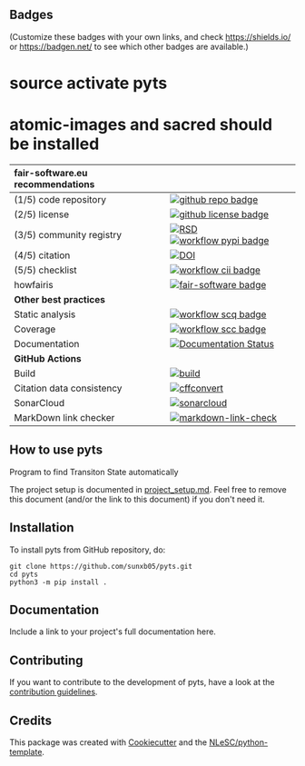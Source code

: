 ## Badges

(Customize these badges with your own links, and check https://shields.io/ or https://badgen.net/ to see which other badges are available.)

# source activate pyts 
# atomic-images and sacred should be installed

| fair-software.eu recommendations | |
| :-- | :--  |
| (1/5) code repository              | [![github repo badge](https://img.shields.io/badge/github-repo-000.svg?logo=github&labelColor=gray&color=blue)](https://github.com/sunxb05/pyts) |
| (2/5) license                      | [![github license badge](https://img.shields.io/github/license/sunxb05/pyts)](https://github.com/sunxb05/pyts) |
| (3/5) community registry           | [![RSD](https://img.shields.io/badge/rsd-pyts-00a3e3.svg)](https://www.research-software.nl/software/pyts) [![workflow pypi badge](https://img.shields.io/pypi/v/pyts.svg?colorB=blue)](https://pypi.python.org/project/pyts/) |
| (4/5) citation                     | [![DOI](https://zenodo.org/badge/DOI/<replace-with-created-DOI>.svg)](https://doi.org/<replace-with-created-DOI>) |
| (5/5) checklist                    | [![workflow cii badge](https://bestpractices.coreinfrastructure.org/projects/<replace-with-created-project-identifier>/badge)](https://bestpractices.coreinfrastructure.org/projects/<replace-with-created-project-identifier>) |
| howfairis                          | [![fair-software badge](https://img.shields.io/badge/fair--software.eu-%E2%97%8F%20%20%E2%97%8F%20%20%E2%97%8F%20%20%E2%97%8F%20%20%E2%97%8B-yellow)](https://fair-software.eu) |
| **Other best practices**           | &nbsp; |
| Static analysis                    | [![workflow scq badge](https://sonarcloud.io/api/project_badges/measure?project=sunxb05_pyts&metric=alert_status)](https://sonarcloud.io/dashboard?id=sunxb05_pyts) |
| Coverage                           | [![workflow scc badge](https://sonarcloud.io/api/project_badges/measure?project=sunxb05_pyts&metric=coverage)](https://sonarcloud.io/dashboard?id=sunxb05_pyts) |
| Documentation                      | [![Documentation Status](https://readthedocs.org/projects/pyts/badge/?version=latest)](https://pyts.readthedocs.io/en/latest/?badge=latest) |
| **GitHub Actions**                 | &nbsp; |
| Build                              | [![build](https://github.com/sunxb05/pyts/actions/workflows/build.yml/badge.svg)](https://github.com/sunxb05/pyts/actions/workflows/build.yml) |
| Citation data consistency               | [![cffconvert](https://github.com/sunxb05/pyts/actions/workflows/cffconvert.yml/badge.svg)](https://github.com/sunxb05/pyts/actions/workflows/cffconvert.yml) |
| SonarCloud                         | [![sonarcloud](https://github.com/sunxb05/pyts/actions/workflows/sonarcloud.yml/badge.svg)](https://github.com/sunxb05/pyts/actions/workflows/sonarcloud.yml) |
| MarkDown link checker              | [![markdown-link-check](https://github.com/sunxb05/pyts/actions/workflows/markdown-link-check.yml/badge.svg)](https://github.com/sunxb05/pyts/actions/workflows/markdown-link-check.yml) |

## How to use pyts

Program to find Transiton State automatically

The project setup is documented in [project_setup.md](project_setup.md). Feel free to remove this document (and/or the link to this document) if you don't need it.

## Installation

To install pyts from GitHub repository, do:

```console
git clone https://github.com/sunxb05/pyts.git
cd pyts
python3 -m pip install .
```

## Documentation

Include a link to your project's full documentation here.

## Contributing

If you want to contribute to the development of pyts,
have a look at the [contribution guidelines](CONTRIBUTING.md).

## Credits

This package was created with [Cookiecutter](https://github.com/audreyr/cookiecutter) and the [NLeSC/python-template](https://github.com/NLeSC/python-template).
